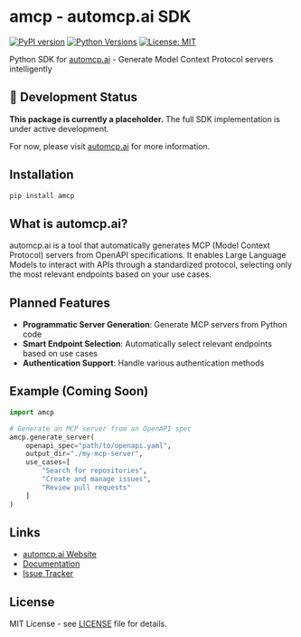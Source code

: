 # amcp - automcp.ai SDK

[![PyPI version](https://badge.fury.io/py/amcp.svg)](https://badge.fury.io/py/amcp)
[![Python Versions](https://img.shields.io/pypi/pyversions/amcp.svg)](https://pypi.org/project/amcp/)
[![License: MIT](https://img.shields.io/badge/License-MIT-yellow.svg)](https://opensource.org/licenses/MIT)

Python SDK for [automcp.ai](https://automcp.ai) - Generate Model Context Protocol servers intelligently

## 🚧 Development Status

**This package is currently a placeholder.** The full SDK implementation is under active development.

For now, please visit [automcp.ai](https://automcp.ai) for more information.

## Installation

```bash
pip install amcp
```

## What is automcp.ai?

automcp.ai is a tool that automatically generates MCP (Model Context Protocol) servers from OpenAPI specifications. It enables Large Language Models to interact with APIs through a standardized protocol, selecting only the most relevant endpoints based on your use cases.

## Planned Features

- **Programmatic Server Generation**: Generate MCP servers from Python code
- **Smart Endpoint Selection**: Automatically select relevant endpoints based on use cases
- **Authentication Support**: Handle various authentication methods

## Example (Coming Soon)

```python
import amcp

# Generate an MCP server from an OpenAPI spec
amcp.generate_server(
    openapi_spec="path/to/openapi.yaml",
    output_dir="./my-mcp-server",
    use_cases=[
        "Search for repositories",
        "Create and manage issues",
        "Review pull requests"
    ]
)
```

## Links

- [automcp.ai Website](https://automcp.ai)
- [Documentation](https://github.com/automcp-ai/amcp/docs)
- [Issue Tracker](https://github.com/automcp-ai/amcp/issues)

## License

MIT License - see [LICENSE](LICENSE) file for details.
